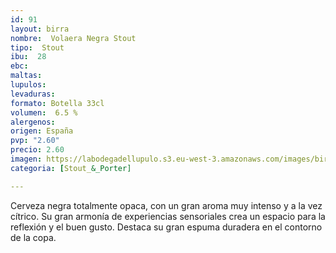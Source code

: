 ```yaml
---
id: 91
layout: birra
nombre:  Volaera Negra Stout
tipo:  Stout
ibu:  28
ebc:
maltas: 
lupulos: 
levaduras: 
formato: Botella 33cl
volumen:  6.5 %
alergenos: 
origen: España
pvp: "2.60"
precio: 2.60
imagen: https://labodegadellupulo.s3.eu-west-3.amazonaws.com/images/birras/volaerastout.jpg
categoria: [Stout_&_Porter]

---
```

Cerveza negra totalmente opaca, con un gran aroma muy intenso y a la vez cítrico. Su gran armonía de experiencias sensoriales crea un espacio para la reflexión y el buen gusto. Destaca su gran espuma duradera en el contorno de la copa.